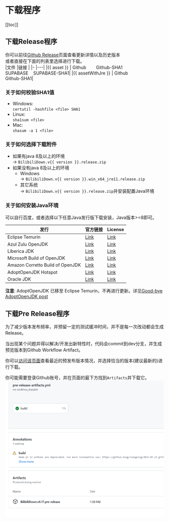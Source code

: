 <script setup>
import { version } from '../../../package.json'

let asset = `BilibiliDown.v${version}.release.zip`
let assetSHA1 = `BilibiliDown.v${version}.release.zip.sha1`
let assetWithJre = `BilibiliDown.v${version}.win_x64_jre11.release.zip`
let assetWithJreSHA1 = `BilibiliDown.v${version}.win_x64_jre11.release.zip.sha1`

let urlFromGithub = (version, fileName)=>{
    return `https://github.com/nICEnnnnnnnLee/BilibiliDown/releases/download/V${version}/${fileName}`
}
let urlFromSupaBase = (version, fileName)=>{
    return `https://vezfoeoqirnvcqsuiext.supabase.co/storage/v1/object/public/bili/release/${fileName}`
}
</script>
# 下载程序

[[toc]]

## 下载Release程序
你可以前往[Github Release](https://github.com/nICEnnnnnnnLee/BilibiliDown/releases)页面查看更新详情以及历史版本  
或者直接在下面的列表里选择进行下载。  
|文件     |链接 |
|-              |---|
|{{ asset }} | <a :href="urlFromGithub(version, asset)" target="_blank" rel="noreferrer">Github</a>&nbsp;&nbsp;&nbsp;&nbsp;&nbsp;&nbsp;&nbsp;&nbsp;<a :href="urlFromGithub(version, assetSHA1)" target="_blank" rel="noreferrer">Github-SHA1</a><br/> <a :href="urlFromSupaBase(version, asset)" target="_blank" rel="noreferrer">SUPABASE</a> &nbsp;&nbsp; <a :href="urlFromSupaBase(version, assetSHA1)" target="_blank" rel="noreferrer">SUPABASE-SHA1</a>|
|{{ assetWithJre }} | <a :href="urlFromGithub(version, assetWithJre)" target="_blank" rel="noreferrer">Github</a> <br/><a :href="urlFromGithub(version, assetWithJreSHA1)" target="_blank" rel="noreferrer">Github-SHA1</a>|

### 关于如何校验SHA1值
+ Windows:   
`certutil -hashfile <file> SHA1`
+ Linux:   
`sha1sum <file>`
+ Mac:   
`shasum -a 1 <file>`

### 关于如何选择下载附件
+ 如果有java 8及以上的环境  
-> `BilibiliDown.v{{ version }}.release.zip`  
+ 如果没有java 8及以上的环境  
    + Windows  
        -> `BilibiliDown.v{{ version }}.win_x64_jre11.release.zip`  
    + 其它系统  
        -> `BilibiliDown.v{{ version }}.release.zip`并安装配置Java环境

### 关于如何安装Java环境  
可以自行百度，或者选择以下任意Java发行版下载安装，Java版本>=8即可。  

|发行     |官方链接|License|
|-              |-      |-   |
|Eclipse Temurin | [Link](https://adoptium.net/zh-CN/temurin/releases) | [Link](https://adoptium.net/about.html)   |
|Azul Zulu OpenJDK | [Link](https://www.azul.com/downloads/?version=java-8-lts) | [Link](https://www.azul.com/products/zulu-and-zulu-enterprise/zulu-terms-of-use/)   |
|Liberica JDK | [Link](https://bell-sw.com/pages/downloads/#/java-8-lts) | [Link](https://bell-sw.com/liberica_eula/)   |
|Microsoft Build of OpenJDK| [Link](https://learn.microsoft.com/zh-cn/java/openjdk/download) | [Link](https://docs.microsoft.com/java/openjdk/faq)   |
|Amazon Corretto Build of OpenJDK | [Link](https://aws.amazon.com/corretto/) | [Link](https://aws.amazon.com/corretto/faqs/)   |
|AdoptOpenJDK Hotspot | [Link](https://adoptopenjdk.net/) | [Link](https://adoptopenjdk.net/about.html)   |
|Oracle JDK| [Link](https://www.oracle.com/java/technologies/downloads/) | [Link](https://www.oracle.com/downloads/licenses/no-fee-license.html)   |

**注意**: AdoptOpenJDK 已移至 Eclipse Temurin，不再进行更新。详见[Good-bye AdoptOpenJDK post](https://blog.adoptopenjdk.net/2021/08/goodbye-adoptopenjdk-hello-adoptium/)


## 下载Pre Release程序
为了减少版本发布频率，并预留一定的测试缓冲时间，并不是每一次改动都会生成Release。  

当出现某个问题并得以解决/开发出新特性时，代码会commit到dev分支，并生成预览版本到Github Workflow Artifact。  

你可以[访问该页面](https://github.com/nICEnnnnnnnLee/BilibiliDown/actions/workflows/pre-release-artifacts.yml)查看最近的预发布版本情况，并选择恰当的版本(建议最新的)进行下载。  

你可能需要登录Github账号，并在页面的最下方找到`Artifacts`并下载它。  
![](/img/preRelease.png)